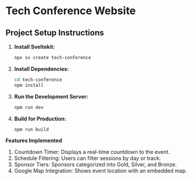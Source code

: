 # Tech Conference Website

## Project Setup Instructions  

1. **Install Sveltekit:**  
   ```sh
   npx sv create tech-conference

2. **Install Dependencies:**
   ```sh
   cd tech-conference
   npm install

3. **Run the Development Server:**
   ```sh
   npm run dev

4. **Build for Production:**
   ```sh
   npm run build


**Features Implemented**
1. Countdown Timer: Displays a real-time countdown to the event.
2. Schedule Filtering: Users can filter sessions by day or track.
3. Sponsor Tiers: Sponsors categorized into Gold, Silver, and Bronze.
4. Google Map Integration: Shows event location with an embedded map.
